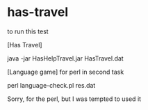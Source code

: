 # has-travel
to run this test

[Has Travel]

java -jar HasHelpTravel.jar HasTravel.dat


[Language game]
for perl in second task

perl language-check.pl res.dat




Sorry, for the perl, but I was tempted to used it




